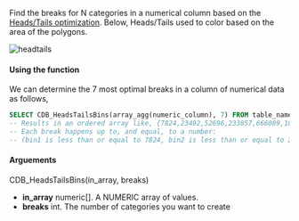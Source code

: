 Find the breaks for N categories in a numerical column based on the [Heads/Tails optimization](http://arxiv.org/pdf/1209.2801v1.pdf). Below, Heads/Tails used to color based on the area of the polygons.

![headtails](https://f.cloud.github.com/assets/370259/140655/6eebb918-7228-11e2-89fa-149745f25d34.png)

#### Using the function

We can determine the 7 most optimal breaks in a column of numerical data as follows, 

```sql
SELECT CDB_HeadsTailsBins(array_agg(numeric_column), 7) FROM table_name
-- Results in an ordered array like, {7824,23492,52696,233857,666089,1001709,1638094}
-- Each break happens up to, and equal, to a number: 
-- (bin1 is less than or equal to 7824, bin2 is less than or equal to 23492, etc.)
```

#### Arguements

CDB_HeadsTailsBins(in_array, breaks)

* **in_array** numeric[]. A NUMERIC array of values.
* **breaks** int. The number of categories you want to create
